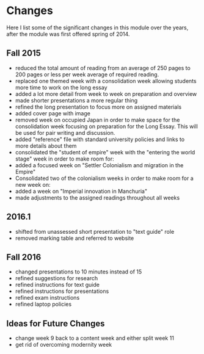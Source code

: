 # Changes

Here I list some of the significant changes in this module over the years, after the module was first offered spring of 2014.

## Fall 2015

* reduced the total amount of reading from an average of 250 pages to 200 pages or less per week average of required reading. 
* replaced one themed week with a consolidation week allowing students more time to work on the long essay
* added a lot more detail from week to week on preparation and overview
* made shorter presentations a more regular thing
* refined the long presentation to focus more on assigned materials
* added cover page with image
* removed week on occupied Japan in order to make space for the consolidation week focusing on preparation for the Long Essay. This will be used for pair writing and discussion.
* added "reference" file with standard university policies and links to more details about them
* consolidated the "student of empire" week with the "entering the world stage" week in order to make room for:
* added a focused week on "Settler Colonialism and migration in the Empire"
* Consolidated two of the colonialism weeks in order to make room for a new week on:
* added a week on "Imperial innovation in Manchuria"
* made adjustments to the assigned readings throughout all weeks

## 2016.1 ##

* shifted from unassessed short presentation to "text guide" role
* removed marking table and referred to website

## Fall 2016

* changed presentations to 10 minutes instead of 15
* refined suggestions for research
* refined instructions for text guide
* refined instructions for presentations
* refined exam instructions
* refined laptop policies

## Ideas for Future Changes

* change week 9 back to a content week and either split week 11
* get rid of overcoming modernity week
